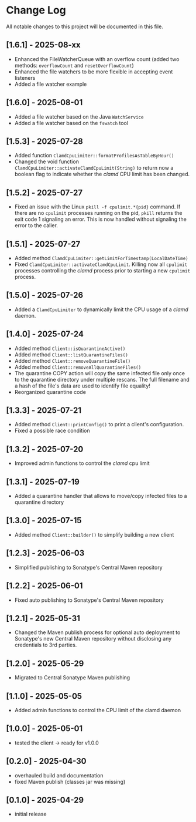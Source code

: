 # Change Log


All notable changes to this project will be documented in this file.



## [1.6.1] - 2025-08-xx

- Enhanced the FileWatcherQueue with an overflow count (added two methods: 
  `overflowCount` and `resetOverflowCount`)
- Enhanced the file watchers to be more flexible in accepting event listeners
- Added a file watcher example



## [1.6.0] - 2025-08-01

- Added a file watcher based on the Java `WatchService`
- Added a file watcher based on the `fswatch` tool



## [1.5.3] - 2025-07-28

- Added function `ClamdCpuLimiter::formatProfilesAsTableByHour()`
- Changed the void function `ClamdCpuLimiter::activateClamdCpuLimit(String)` 
  to return now a boolean flag to indicate whether the *clamd* CPU limit 
  has been changed.



## [1.5.2] - 2025-07-27

- Fixed an issue with the Linux `pkill -f cpulimit.*{pid}` command.
  If there are no `cpulimit` processes running on the pid, `pkill` returns 
  the exit code 1 signaling an error. This is now handled without 
  signaling the error to the caller. 



## [1.5.1] - 2025-07-27

- Added method `ClamdCpuLimiter::getLimitForTimestamp(LocalDateTime)`
- Fixed `ClamdCpuLimiter::activateClamdCpuLimit`. Killing now all `cpulimit` 
  processes controlling the *clamd* process prior to starting a new `cpulimit`
  process.



## [1.5.0] - 2025-07-26

- Added a `ClamdCpuLimiter` to dynamically limit the CPU usage of a *clamd* daemon.



## [1.4.0] - 2025-07-24

- Added method `Client::isQuarantineActive()`
- Added method `Client::listQuarantineFiles()`
- Added method `Client::removeQuarantineFile()`
- Added method `Client::removeAllQuarantineFiles()`
- The quarantine COPY action will copy the same infected file only once to the 
  quarantine directory under multiple rescans. The full filename and a hash of 
  the file's data are used to identify file equality!
- Reorganized quarantine code



## [1.3.3] - 2025-07-21

- Added method `Client::printConfig()` to print a client's configuration.
- Fixed a possible race condition



## [1.3.2] - 2025-07-20

- Improved admin functions to control the *clamd* cpu limit



## [1.3.1] - 2025-07-19

- Added a quarantine handler that allows to move/copy infected files to a 
  quarantine directory



## [1.3.0] - 2025-07-15

- Added method `Client::builder()` to simplify building a new client



## [1.2.3] - 2025-06-03

- Simplified publishing to Sonatype's Central Maven repository



## [1.2.2] - 2025-06-01

- Fixed auto publishing to Sonatype's Central Maven repository



## [1.2.1] - 2025-05-31

- Changed the Maven publish process for optional auto deployment to Sonatype's 
  new Central Maven repository without disclosing any credentials to 3rd parties.



## [1.2.0] - 2025-05-29

- Migrated to Central Sonatype Maven publishing



## [1.1.0] - 2025-05-05

- Added admin functions to control the CPU limit of the clamd daemon



## [1.0.0] - 2025-05-01

- tested the client -> ready for v1.0.0



## [0.2.0] - 2025-04-30

- overhauled build and documentation
- fixed Maven publish (classes jar was missing)



## [0.1.0] - 2025-04-29

- initial release
